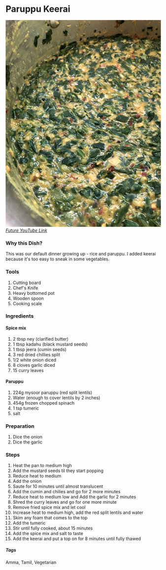 # Paruppu Keerai
![Images](../images/paruppu-keerai.jpg)
[*Future YouTube Link*]()

### Why this Dish?
This was our default dinner growing up - rice and paruppu. I added keerai because it's too easy to sneak in some vegetables.

### Tools
1. Cutting board
1. Chef's Knife
1. Heavy bottomed pot
1. Wooden spoon
1. Cooking scale

### Ingredients
#### Spice mix
1. 2 tbsp ney (clarified butter)
1. 1 tbsp kadahu (black mustard seeds)
1. 1 tbsp jeera (cumin seeds)
1. 3 red dried chillies split
1. 1/2 white onion diced
1. 8 cloves garlic diced
1. 15 curry leaves

#### Paruppu
1. 224g mysoor paruppu (red split lentils)
1. Water (enough to cover lentils by 2 inches)
1. 454g frozen chopped spinach
1. 1 tsp tumeric
1. salt

### Preparation
1. Dice the onion
1. Dice the garlic 

### Steps
1. Heat the pan to medium high
1. Add the mustard seeds til they start popping
1. Reduce heat to medium
1. Add the onion
1. Saute for 10 minutes until almost translucent
1. Add the cumin and chilies and go for 2 more minutes
1. Reduce heat to medium low and Add the garlic for 2 minutes
1. Shred the curry leaves and go for one more minute
1. Remove fried spice mix and let cool
1. Increase heat to medium high, add the red split lentils and water
1. Skim any foam that comes to the top
1. Add the tumeric
1. Stir until fully cooked, about 15 minutes
1. Add the spice mix and salt to taste
1. Add the keerai and put a top on for 8 minutes until fully thawed


##### Tags
Amma, Tamil, Vegetarian
